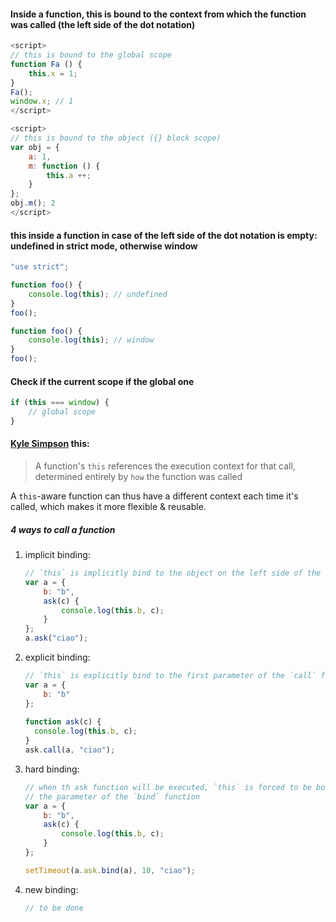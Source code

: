 #### Inside a function, this is bound to the context from which the function was called (the left side of the dot notation)
```js
<script>
// this is bound to the global scope
function Fa () {
    this.x = 1;
}
Fa();
window.x; // 1
</script>
```
```js
<script>
// this is bound to the object ({} block scope)
var obj = {
    a: 1,
    m: function () {
        this.a ++;
    }
};
obj.m(); 2
</script>
```


#### this inside a function in case of the left side of the dot notation is empty: undefined in strict mode, otherwise window
```js
"use strict";

function foo() {
    console.log(this); // undefined
}
foo();
```
```js
function foo() {
    console.log(this); // window
}
foo();
```

#### Check if the current scope if the global one

```js
if (this === window) {
    // global scope
}
```




#### [Kyle Simpson](https://frontendmasters.com/courses/deep-javascript-v3/the-this-keyword/) this:
>A function's `this` references the execution context for that call,
determined entirely by `how` the function was called

A `this`-aware function can thus have a different context each time it's called, which makes it more flexible & reusable.

##### 4 ways to call a function
1. implicit binding:
    ```js
    // `this` is implicitly bind to the object on the left side of the `dot` notation
    var a = {
        b: "b",
        ask(c) {
            console.log(this.b, c);
        }
    };
    a.ask("ciao");
    ```
2. explicit binding:
    ```js
    // `this` is explicitly bind to the first parameter of the `call` function
    var a = {
        b: "b"
    };
  
    function ask(c) {
      console.log(this.b, c);
    }
    ask.call(a, "ciao");
    ```
3. hard binding:
    ```js
    // when th ask function will be executed, `this` is forced to be bound to
    // the parameter of the `bind` function
    var a = {
        b: "b",
        ask(c) {
            console.log(this.b, c);
        }
    };
   
    setTimeout(a.ask.bind(a), 10, "ciao");
    ```
   
4. new binding:
    ```js
    // to be done
    ```